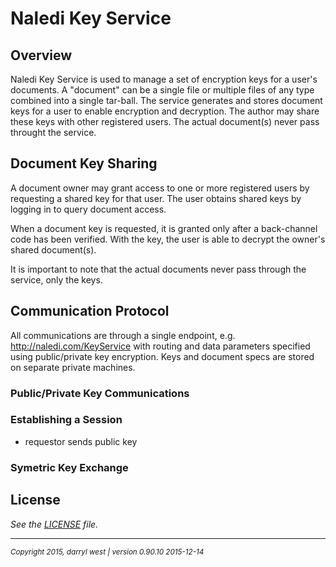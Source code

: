 # Naledi Key Service

## Overview

Naledi Key Service is used to manage a set of encryption keys for a user's documents.  A "document" can be a single file or multiple files of any type combined into a single tar-ball.  The service generates and stores document keys for a user to enable encryption and decryption.  The author may share these keys with other registered users. The actual document(s) never pass throught the service.

## Document Key Sharing

A document owner may grant access to one or more registered users by requesting a shared key for that user.  The user obtains shared keys by logging in to query document access.  

When a document key is requested, it is granted only after a back-channel code has been verified.  With the key, the user is able to decrypt the owner's shared document(s).

It is important to note that the actual documents never pass through the service, only the keys.

## Communication Protocol

All communications are through a single endpoint, e.g. http://naledi.com/KeyService with routing and data parameters specified using public/private key encryption.  Keys and document specs are stored on separate private machines.

### Public/Private Key Communications

### Establishing a Session

* requestor sends public key

### Symetric Key Exchange

## License

_See the [LICENSE](LICENSE) file._

- - -
<small><em>Copyright 2015, darryl west | version 0.90.10 2015-12-14</em></small>
